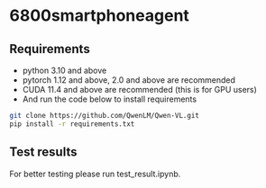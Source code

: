 # 6800smartphoneagent


## Requirements

* python 3.10 and above
* pytorch 1.12 and above, 2.0 and above are recommended
* CUDA 11.4 and above are recommended (this is for GPU users)
  <br>
* And run the code below to install requirements
```bash
git clone https://github.com/QwenLM/Qwen-VL.git
pip install -r requirements.txt
```
## Test results

For better testing please run test_result.ipynb.
